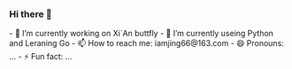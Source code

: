 ### Hi there 👋

<!--
**iamjing66/iamjing66** is a ✨ _special_ ✨ repository because its `README.md` (this file) appears on your GitHub profile.
--!>


- 🔭 I’m currently working on Xi`An buttfly
- 🌱 I’m currently useing Python and Leraning Go
- 📫 How to reach me: iamjing66@163.com
- 😄 Pronouns: ...
- ⚡ Fun fact: ...
